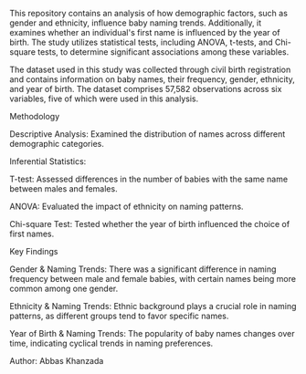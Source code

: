 This repository contains an analysis of how demographic factors, such as gender and ethnicity, influence baby naming trends. Additionally, it examines whether an individual's first name is influenced by the year of birth. The study utilizes statistical tests, including ANOVA, t-tests, and Chi-square tests, to determine significant associations among these variables.

The dataset used in this study was collected through civil birth registration and contains information on baby names, their frequency, gender, ethnicity, and year of birth. The dataset comprises 57,582 observations across six variables, five of which were used in this analysis.

Methodology

Descriptive Analysis: Examined the distribution of names across different demographic categories.

Inferential Statistics:

T-test: Assessed differences in the number of babies with the same name between males and females.

ANOVA: Evaluated the impact of ethnicity on naming patterns.

Chi-square Test: Tested whether the year of birth influenced the choice of first names.

Key Findings

Gender & Naming Trends: There was a significant difference in naming frequency between male and female babies, with certain names being more common among one gender.

Ethnicity & Naming Trends: Ethnic background plays a crucial role in naming patterns, as different groups tend to favor specific names.

Year of Birth & Naming Trends: The popularity of baby names changes over time, indicating cyclical trends in naming preferences.

Author: Abbas Khanzada
